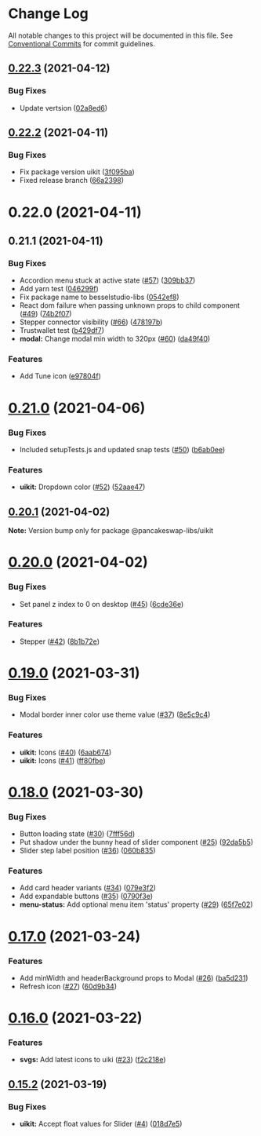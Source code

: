 # Change Log

All notable changes to this project will be documented in this file.
See [Conventional Commits](https://conventionalcommits.org) for commit guidelines.

## [0.22.3](https://github.com/besselstudio/bessel-toolkit/tree/main/packages/bessel-uikit/compare/@besselstudio/uikit@0.22.2...@besselstudio/uikit@0.22.3) (2021-04-12)


### Bug Fixes

* Update vertsion ([02a8ed6](https://github.com/besselstudio/bessel-toolkit/tree/main/packages/bessel-uikit/commit/02a8ed6ad5cb0b19266e8622a43df3384d62b077))





## [0.22.2](https://github.com/besselstudio/bessel-toolkit/tree/main/packages/bessel-uikit/compare/@besselstudio/uikit@0.22.0...@besselstudio/uikit@0.22.2) (2021-04-11)


### Bug Fixes

* Fix package version uikit ([3f095ba](https://github.com/besselstudio/bessel-toolkit/tree/main/packages/bessel-uikit/commit/3f095bab8481341335cd5d84702977e82048067e))
* Fixed release branch ([66a2398](https://github.com/besselstudio/bessel-toolkit/tree/main/packages/bessel-uikit/commit/66a23984777e032835c83f5f52c4bc2a968662ab))





# 0.22.0 (2021-04-11)



## 0.21.1 (2021-04-11)


### Bug Fixes

* Accordion menu stuck at active state ([#57](https://github.com/besselstudio/bessel-toolkit/tree/main/packages/bessel-uikit/issues/57)) ([309bb37](https://github.com/besselstudio/bessel-toolkit/tree/main/packages/bessel-uikit/commit/309bb37740f8f9f0e9d7cf38f09e552d4bb86d4d))
* Add yarn test ([046299f](https://github.com/besselstudio/bessel-toolkit/tree/main/packages/bessel-uikit/commit/046299fb8ed1da41050510e97d2a6976df58a5a0))
* Fix package name to besselstudio-libs ([0542ef8](https://github.com/besselstudio/bessel-toolkit/tree/main/packages/bessel-uikit/commit/0542ef889ecc62373be701c658ead77596ea0884))
* React dom failure when passing unknown props to child component ([#49](https://github.com/besselstudio/bessel-toolkit/tree/main/packages/bessel-uikit/issues/49)) ([74b2f07](https://github.com/besselstudio/bessel-toolkit/tree/main/packages/bessel-uikit/commit/74b2f07fb42c7b9cc86abd1a6870ca54c3837dc4))
* Stepper connector visibility ([#66](https://github.com/besselstudio/bessel-toolkit/tree/main/packages/bessel-uikit/issues/66)) ([478197b](https://github.com/besselstudio/bessel-toolkit/tree/main/packages/bessel-uikit/commit/478197ba4a519327aff7947877383cea4d7911ce))
* Trustwallet test ([b429df7](https://github.com/besselstudio/bessel-toolkit/tree/main/packages/bessel-uikit/commit/b429df78746dd1cb12d4157f3dd8becb9a48e239))
* **modal:** Change modal min width to 320px ([#60](https://github.com/besselstudio/bessel-toolkit/tree/main/packages/bessel-uikit/issues/60)) ([da49f40](https://github.com/besselstudio/bessel-toolkit/tree/main/packages/bessel-uikit/commit/da49f4070952a97bb0bbdff2087ab56474c9dbc6))


### Features

* Add Tune icon ([e97804f](https://github.com/besselstudio/bessel-toolkit/tree/main/packages/bessel-uikit/commit/e97804f88eb9d90469c3f48f446437f40b6e6a33))





# [0.21.0](https://github.com/pancakeswap/pancake-toolkit/tree/master/packages/pancake-uikit/compare/@pancakeswap-libs/uikit@0.20.1...@pancakeswap-libs/uikit@0.21.0) (2021-04-06)


### Bug Fixes

* Included setupTests.js and updated snap tests ([#50](https://github.com/pancakeswap/pancake-toolkit/tree/master/packages/pancake-uikit/issues/50)) ([b6ab0ee](https://github.com/pancakeswap/pancake-toolkit/tree/master/packages/pancake-uikit/commit/b6ab0ee48e82c8ac88b288e1f790e1c91babb93d))


### Features

* **uikit:** Dropdown color ([#52](https://github.com/pancakeswap/pancake-toolkit/tree/master/packages/pancake-uikit/issues/52)) ([52aae47](https://github.com/pancakeswap/pancake-toolkit/tree/master/packages/pancake-uikit/commit/52aae470bc0067f5ac130df3bdb562c2911cb5cc))





## [0.20.1](https://github.com/pancakeswap/pancake-toolkit/tree/master/packages/pancake-uikit/compare/@pancakeswap-libs/uikit@0.20.0...@pancakeswap-libs/uikit@0.20.1) (2021-04-02)

**Note:** Version bump only for package @pancakeswap-libs/uikit





# [0.20.0](https://github.com/pancakeswap/pancake-toolkit/tree/master/packages/pancake-uikit/compare/@pancakeswap-libs/uikit@0.19.0...@pancakeswap-libs/uikit@0.20.0) (2021-04-02)


### Bug Fixes

* Set panel z index to 0 on desktop ([#45](https://github.com/pancakeswap/pancake-toolkit/tree/master/packages/pancake-uikit/issues/45)) ([6cde36e](https://github.com/pancakeswap/pancake-toolkit/tree/master/packages/pancake-uikit/commit/6cde36ee73b2075de85ef809bed3f959e46de6e2))


### Features

* Stepper ([#42](https://github.com/pancakeswap/pancake-toolkit/tree/master/packages/pancake-uikit/issues/42)) ([8b1b72e](https://github.com/pancakeswap/pancake-toolkit/tree/master/packages/pancake-uikit/commit/8b1b72e00bcf012df258becd1048770af2498221))





# [0.19.0](https://github.com/pancakeswap/pancake-toolkit/tree/master/packages/pancake-uikit/compare/@pancakeswap-libs/uikit@0.18.0...@pancakeswap-libs/uikit@0.19.0) (2021-03-31)


### Bug Fixes

* Modal border inner color use theme value ([#37](https://github.com/pancakeswap/pancake-toolkit/tree/master/packages/pancake-uikit/issues/37)) ([8e5c9c4](https://github.com/pancakeswap/pancake-toolkit/tree/master/packages/pancake-uikit/commit/8e5c9c409b38059f70f6746bc769f4eced009660))


### Features

* **uikit:** Icons ([#40](https://github.com/pancakeswap/pancake-toolkit/tree/master/packages/pancake-uikit/issues/40)) ([6aab674](https://github.com/pancakeswap/pancake-toolkit/tree/master/packages/pancake-uikit/commit/6aab674e7f304439cc1f2fe3754aa8f697cc3efd))
* **uikit:** Icons ([#41](https://github.com/pancakeswap/pancake-toolkit/tree/master/packages/pancake-uikit/issues/41)) ([ff80fbe](https://github.com/pancakeswap/pancake-toolkit/tree/master/packages/pancake-uikit/commit/ff80fbe940e0afd54ecb2be8a08a241109dde185))





# [0.18.0](https://github.com/pancakeswap/pancake-toolkit/tree/master/packages/pancake-uikit/compare/@pancakeswap-libs/uikit@0.17.0...@pancakeswap-libs/uikit@0.18.0) (2021-03-30)


### Bug Fixes

* Button loading state ([#30](https://github.com/pancakeswap/pancake-toolkit/tree/master/packages/pancake-uikit/issues/30)) ([7fff56d](https://github.com/pancakeswap/pancake-toolkit/tree/master/packages/pancake-uikit/commit/7fff56d022e06a911525f6163de1e4b5adfab9c7))
* Put shadow under the bunny head of slider component ([#25](https://github.com/pancakeswap/pancake-toolkit/tree/master/packages/pancake-uikit/issues/25)) ([92da5b5](https://github.com/pancakeswap/pancake-toolkit/tree/master/packages/pancake-uikit/commit/92da5b5cf746c1a3e10d05c3e5344943a926d943))
* Slider step label position ([#36](https://github.com/pancakeswap/pancake-toolkit/tree/master/packages/pancake-uikit/issues/36)) ([060b835](https://github.com/pancakeswap/pancake-toolkit/tree/master/packages/pancake-uikit/commit/060b835c68d67d83575f3f8783c2610133798aea))


### Features

* Add card header variants ([#34](https://github.com/pancakeswap/pancake-toolkit/tree/master/packages/pancake-uikit/issues/34)) ([079e3f2](https://github.com/pancakeswap/pancake-toolkit/tree/master/packages/pancake-uikit/commit/079e3f2cf5536aec5bb402af534c2a05723a3cb3))
* Add expandable buttons ([#35](https://github.com/pancakeswap/pancake-toolkit/tree/master/packages/pancake-uikit/issues/35)) ([0790f3e](https://github.com/pancakeswap/pancake-toolkit/tree/master/packages/pancake-uikit/commit/0790f3ed241acbd0236c8c134579efaa8a5c457b))
* **menu-status:** Add optional menu item 'status' property ([#29](https://github.com/pancakeswap/pancake-toolkit/tree/master/packages/pancake-uikit/issues/29)) ([65f7e02](https://github.com/pancakeswap/pancake-toolkit/tree/master/packages/pancake-uikit/commit/65f7e026345d145b61d43864699df3c1aa319446))





# [0.17.0](https://github.com/pancakeswap/pancake-toolkit/tree/master/packages/pancake-uikit/compare/@pancakeswap-libs/uikit@0.16.0...@pancakeswap-libs/uikit@0.17.0) (2021-03-24)


### Features

* Add minWidth and headerBackground props to Modal ([#26](https://github.com/pancakeswap/pancake-toolkit/tree/master/packages/pancake-uikit/issues/26)) ([ba5d231](https://github.com/pancakeswap/pancake-toolkit/tree/master/packages/pancake-uikit/commit/ba5d231ce8c9d9f39b507befa7dbbf731bac0b26))
* Refresh icon ([#27](https://github.com/pancakeswap/pancake-toolkit/tree/master/packages/pancake-uikit/issues/27)) ([60d9b34](https://github.com/pancakeswap/pancake-toolkit/tree/master/packages/pancake-uikit/commit/60d9b34fbbd871d678c1836ff7ab924a4b301193))





# [0.16.0](https://github.com/pancakeswap/pancake-toolkit/tree/master/packages/pancake-uikit/compare/@pancakeswap-libs/uikit@0.15.2...@pancakeswap-libs/uikit@0.16.0) (2021-03-22)


### Features

* **svgs:** Add latest icons to uiki ([#23](https://github.com/pancakeswap/pancake-toolkit/tree/master/packages/pancake-uikit/issues/23)) ([f2c218e](https://github.com/pancakeswap/pancake-toolkit/tree/master/packages/pancake-uikit/commit/f2c218e270ed8c351184fedf8ef5d7edd9439176))





## [0.15.2](https://github.com/pancakeswap/pancake-toolkit/tree/master/packages/pancake-uikit/compare/@pancakeswap-libs/uikit@0.15.2...@pancakeswap-libs/uikit@0.15.2) (2021-03-19)


### Bug Fixes

* **uikit:** Accept float values for Slider ([#4](https://github.com/pancakeswap/pancake-toolkit/tree/master/packages/pancake-uikit/issues/4)) ([018d7e5](https://github.com/pancakeswap/pancake-toolkit/tree/master/packages/pancake-uikit/commit/018d7e5276e06cf880b2ce8f15f6eaa10e47f236))

